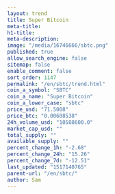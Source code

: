 ```yaml
---
layout: trend
title: Super Bitcoin
meta-title: 
h1-title: 
meta-description: 
image: "/media/16746666/sbtc.png"
published: true
allow_search_engine: false
sitemap: false
enable_comment: false
sort_order: 1147
permalink: "/en/sbtc/trend.html"
coin_a_symbol: "SBTC"
coin_a_name: "Super Bitcoin"
coin_a_lower_case: "sbtc"
price_usd: "71.5008"
price_btc: "0.00608538"
24h_volume_usd: "10588600.0"
market_cap_usd: ""
total_supply: ""
available_supply: ""
percent_change_1h: "-2.68"
percent_change_24h: "15.26"
percent_change_7d: "-12.51"
last_updated: "1517140765"
parent-url: "/en/sbtc/"
author: Sam
---
```


